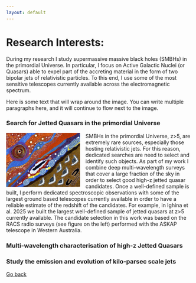 ```yaml
---
layout: default
---
```


# Research Interests:

During my research I study supermassive massive black holes (SMBHs) in the primordial Universe. 
In particular, I focus on Active Galactic Nuclei (or Quasars) able to expel part of the accreting material in the form of two bipolar jets of relativistic particles.
To this end, I use some of the most sensitive telescopes currently available across the electromagnetic spectrum.


Here is some text that will wrap around the image. You can write multiple paragraphs here, and it will continue to flow next to the image.


### Search for Jetted Quasars in the primordial Universe
<img src="images/RACSpainting.jpg" alt="Alt text" width="200" style="float: left; margin-right: 15px;" />

SMBHs in the primordial Universe, z>5, are extremely rare sources, especially those hosting relativistic jets. 
For this reason, dedicated searches are need to select and identify such objects. 
As part of my work I combine deep multi-wavelength surveys that cover a large fraction of the sky in order to select good high-z jetted quasar candidates. 
Once a well-defined sample is built, I perform dedicated spectroscopic observations with some of the largest ground based telescopes currently available in order to have a reliable estimate of the redshift of the candidates. 
For example, in Ighina et al. 2025 we built the largest well-defined sample of jetted quasars at z>5 currently available. 
The candidate selection in this work was based on the RACS radio surveys (see figure on the left) performed with the ASKAP telescope in Western Australia.

<!--<img src="images/MW.png" width="512"/>
<img src="images/RACSpainting.jpg" width="512"/> -->


### Multi-wavelength characterisation of high-z Jetted Quasars




### Study the emission and evolution of kilo-parsec scale jets


[Go back](./)

